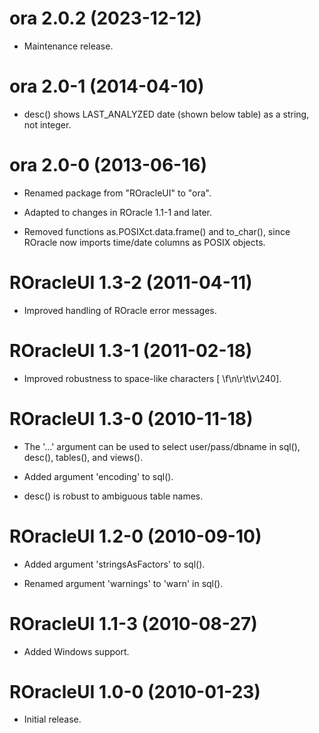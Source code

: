 # ora 2.0.2 (2023-12-12)

* Maintenance release.




# ora 2.0-1 (2014-04-10)

* desc() shows LAST_ANALYZED date (shown below table) as a string, not integer.




# ora 2.0-0 (2013-06-16)

* Renamed package from "ROracleUI" to "ora".

* Adapted to changes in ROracle 1.1-1 and later.

* Removed functions as.POSIXct.data.frame() and to_char(), since ROracle now
  imports time/date columns as POSIX objects.




# ROracleUI 1.3-2 (2011-04-11)

* Improved handling of ROracle error messages.




# ROracleUI 1.3-1 (2011-02-18)

* Improved robustness to space-like characters [ \f\n\r\t\v\240].




# ROracleUI 1.3-0 (2010-11-18)

* The '...' argument can be used to select user/pass/dbname in sql(), desc(),
  tables(), and views().

* Added argument 'encoding' to sql().

* desc() is robust to ambiguous table names.




# ROracleUI 1.2-0 (2010-09-10)

* Added argument 'stringsAsFactors' to sql().

* Renamed argument 'warnings' to 'warn' in sql().




# ROracleUI 1.1-3 (2010-08-27)

* Added Windows support.




# ROracleUI 1.0-0 (2010-01-23)

* Initial release.
